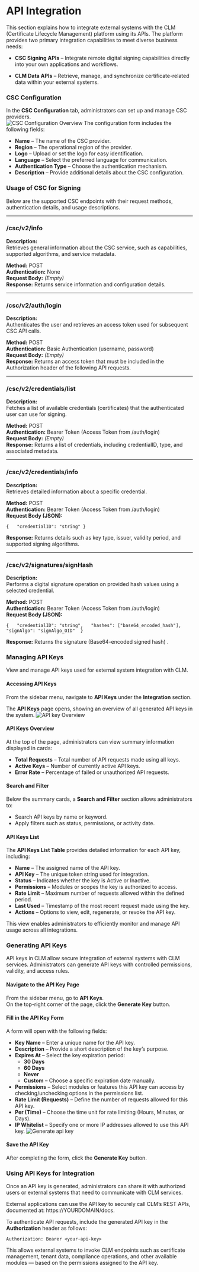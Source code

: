 # API Integration

This section explains how to integrate external systems with the CLM (Certificate Lifecycle Management) platform using its APIs. The platform provides two primary integration capabilities to meet diverse business needs:

- **CSC Signing APIs** – Integrate remote digital signing capabilities directly into your own applications and workflows.
    
- **CLM Data APIs** – Retrieve, manage, and synchronize certificate-related data within your external systems.

### CSC Configuration

In the **CSC Configuration** tab, administrators can set up and manage CSC providers.  
![CSC Configuration Overview](images/csc.png)
The configuration form includes the following fields:

- **Name** – The name of the CSC provider.
- **Region** – The operational region of the provider.
- **Logo** – Upload or set the logo for easy identification.
- **Language** – Select the preferred language for communication.
- **Authentication Type** – Choose the authentication mechanism.
- **Description** – Provide additional details about the CSC configuration.

### Usage of CSC for Signing

Below are the supported CSC endpoints with their request methods, authentication details, and usage descriptions.

---
### /csc/v2/info

**Description:**  
Retrieves general information about the CSC service, such as capabilities, supported algorithms, and service metadata.

**Method:** POST  
**Authentication:** None  
**Request Body:** _(Empty)_  
**Response:** Returns service information and configuration details.

---
### /csc/v2/auth/login

**Description:**  
Authenticates the user and retrieves an access token used for subsequent CSC API calls.

**Method:** POST  
**Authentication:** Basic Authentication (username, password)  
**Request Body:** _(Empty)_  
**Response:** Returns an access token that must be included in the Authorization header of the following API requests.

---
###  /csc/v2/credentials/list

**Description:**  
Fetches a list of available credentials (certificates) that the authenticated user can use for signing.

**Method:** POST  
**Authentication:** Bearer Token (Access Token from /auth/login)  
**Request Body:** _(Empty)_  
**Response:** Returns a list of credentials, including credentialID, type, and associated metadata.

---
### /csc/v2/credentials/info

**Description:**  
Retrieves detailed information about a specific credential.

**Method:** POST  
**Authentication:** Bearer Token (Access Token from /auth/login)  
**Request Body (JSON):**

`{   "credentialID": "string" }`

**Response:** Returns details such as key type, issuer, validity period, and supported signing algorithms.

---
### /csc/v2/signatures/signHash

**Description:**  
Performs a digital signature operation on provided hash values using a selected credential.

**Method:** POST  
**Authentication:** Bearer Token (Access Token from /auth/login)  
**Request Body (JSON):**

`{   "credentialID": "string",   "hashes": ["base64_encoded_hash"],   "signAlgo": "signAlgo_OID"  }`

**Response:** Returns the signature (Base64-encoded signed hash) .
### Managing API Keys

View and manage API keys used for external system integration with CLM.

#### Accessing API Keys

From the sidebar menu, navigate to **API Keys** under the **Integration** section.

The **API Keys** page opens, showing an overview of all generated API keys in the system.
![API key Overview](images/apikey.png)

#### API Keys Overview

At the top of the page, administrators can view summary information displayed in cards:

- **Total Requests** – Total number of API requests made using all keys.
- **Active Keys** – Number of currently active API keys.
- **Error Rate** – Percentage of failed or unauthorized API requests.
#### Search and Filter

Below the summary cards, a **Search and Filter** section allows administrators to:

- Search API keys by name or keyword.
- Apply filters such as status, permissions, or activity date.
#### API Keys List

The **API Keys List Table** provides detailed information for each API key, including:

- **Name** – The assigned name of the API key.
- **API Key** – The unique token string used for integration.
- **Status** – Indicates whether the key is Active or Inactive.
- **Permissions** – Modules or scopes the key is authorized to access.
- **Rate Limit** – Maximum number of requests allowed within the defined period.
- **Last Used** – Timestamp of the most recent request made using the key.
- **Actions** – Options to view, edit, regenerate, or revoke the API key.

This view enables administrators to efficiently monitor and manage API usage across all integrations.

### Generating API Keys

API keys in CLM allow secure integration of external systems with CLM services. Administrators can generate API keys with controlled permissions, validity, and access rules.

#### Navigate to the API Key Page

From the sidebar menu, go to **API Keys**.  
On the top-right corner of the page, click the **Generate Key** button.

#### Fill in the API Key Form

A form will open with the following fields:

- **Key Name** – Enter a unique name for the API key.
- **Description** – Provide a short description of the key’s purpose.
- **Expires At** – Select the key expiration period:
    - **30 Days**
    - **60 Days**
    - **Never**
    - **Custom** – Choose a specific expiration date manually.
- **Permissions** – Select modules or features this API key can access by checking/unchecking options in the permissions list.
- **Rate Limit (Requests)** – Define the number of requests allowed for this API key.
- **Per (Time)** – Choose the time unit for rate limiting (Hours, Minutes, or Days).
- **IP Whitelist** – Specify one or more IP addresses allowed to use this API key.
![Generate api key](images/Addapikey.png)
#### Save the API Key

After completing the form, click the **Generate Key** button.

### Using API Keys for Integration

Once an API key is generated, administrators can share it with authorized users or external systems that need to communicate with CLM services.

External applications can use the API key to securely call CLM’s REST APIs, documented at: https://YOURDOMAIN/docs.

To authenticate API requests, include the generated API key in the **Authorization** header as follows:

`Authorization: Bearer <your-api-key>`

This allows external systems to invoke CLM endpoints such as certificate management, tenant data, compliance operations, and other available modules — based on the permissions assigned to the API key.